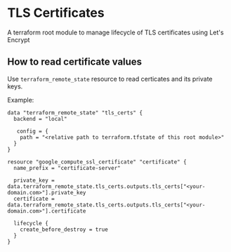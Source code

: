 # TLS Certificates

A terraform root module to manage lifecycle of TLS certificates using Let's Encrypt

## How to read certificate values

Use `terraform_remote_state` resource to read certicates and its private keys.

Example:

```hcl
data "terraform_remote_state" "tls_certs" {
  backend = "local"

   config = {
    path = "<relative path to terraform.tfstate of this root module>"
  }
}

resource "google_compute_ssl_certificate" "certificate" {
  name_prefix = "certificate-server"

  private_key = data.terraform_remote_state.tls_certs.outputs.tls_certs["<your-domain.com>"].private_key
  certificate = data.terraform_remote_state.tls_certs.outputs.tls_certs["<your-domain.com>"].certificate

  lifecycle {
    create_before_destroy = true
  }
}
```